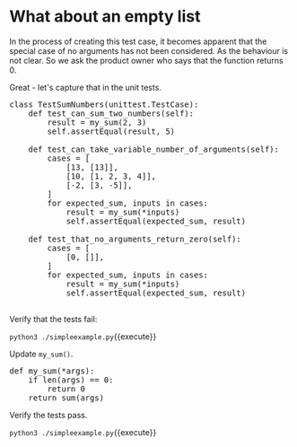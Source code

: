 What about an empty list
========================

In the process of creating this test case, it becomes apparent that
the special case of no arguments has not been considered.  As the
behaviour is not clear.  So we ask the product owner who says
that the function returns 0.

Great - let's capture that in the unit tests.

<pre class="file" data-target="clipboard">
class TestSumNumbers(unittest.TestCase):
    def test_can_sum_two_numbers(self):
        result = my_sum(2, 3)
        self.assertEqual(result, 5)

    def test_can_take_variable_number_of_arguments(self):
        cases = [
            [13, [13]],
            [10, [1, 2, 3, 4]],
            [-2, [3, -5]],
        ]
        for expected_sum, inputs in cases:
            result = my_sum(*inputs)
            self.assertEqual(expected_sum, result)

    def test_that_no_arguments_return_zero(self):
        cases = [
            [0, []],
        ]
        for expected_sum, inputs in cases:
            result = my_sum(*inputs)
            self.assertEqual(expected_sum, result)

</pre>

Verify that the tests fail:

`python3 ./simpleexample.py`{{execute}}

Update `my_sum()`.

<pre class="file" data-target="clipboard">
def my_sum(*args):
    if len(args) == 0:
        return 0
    return sum(args)
</pre>

Verify the tests pass.

`python3 ./simpleexample.py`{{execute}}